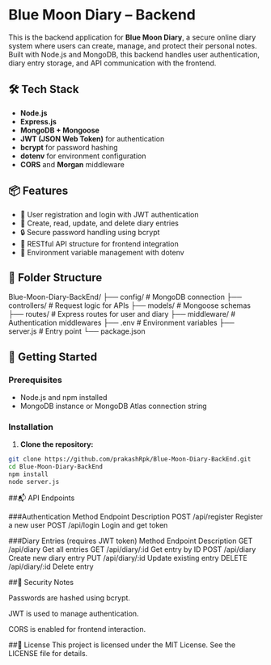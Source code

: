# Blue Moon Diary – Backend

This is the backend application for **Blue Moon Diary**, a secure online diary system where users can create, manage, and protect their personal notes. Built with Node.js and MongoDB, this backend handles user authentication, diary entry storage, and API communication with the frontend.

## 🛠️ Tech Stack

- **Node.js**
- **Express.js**
- **MongoDB + Mongoose**
- **JWT (JSON Web Token)** for authentication
- **bcrypt** for password hashing
- **dotenv** for environment configuration
- **CORS** and **Morgan** middleware

## 📦 Features

- 🔐 User registration and login with JWT authentication
- 📝 Create, read, update, and delete diary entries
- 🔒 Secure password handling using bcrypt
- 🔄 RESTful API structure for frontend integration
- 📁 Environment variable management with dotenv

## 📁 Folder Structure

Blue-Moon-Diary-BackEnd/
├── config/ # MongoDB connection
├── controllers/ # Request logic for APIs
├── models/ # Mongoose schemas
├── routes/ # Express routes for user and diary
├── middleware/ # Authentication middlewares
├── .env # Environment variables
├── server.js # Entry point
└── package.json


## 🚀 Getting Started

### Prerequisites

- Node.js and npm installed
- MongoDB instance or MongoDB Atlas connection string

### Installation

1. **Clone the repository:**

```bash
git clone https://github.com/prakashRpk/Blue-Moon-Diary-BackEnd.git
cd Blue-Moon-Diary-BackEnd
npm install
node server.js
```

##📬 API Endpoints

###Authentication
Method	Endpoint	Description
POST	/api/register	Register a new user
POST	/api/login	Login and get token

###Diary Entries (requires JWT token)
Method	Endpoint	Description
GET	/api/diary	Get all entries
GET	/api/diary/:id	Get entry by ID
POST	/api/diary	Create new diary entry
PUT	/api/diary/:id	Update existing entry
DELETE	/api/diary/:id	Delete entry

##🔐 Security Notes

Passwords are hashed using bcrypt.

JWT is used to manage authentication.

CORS is enabled for frontend interaction.

##📄 License
This project is licensed under the MIT License. See the LICENSE file for details.

